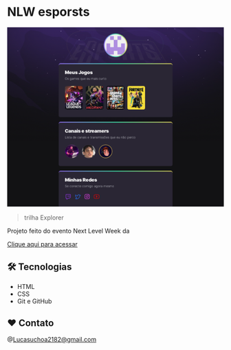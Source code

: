 # NLW esporsts 
![preview](./.github/preview.png)
>trilha Explorer

Projeto feito do evento Next Level Week da

[Clique aqui para acessar](https://lucas12534.github.io/NLW-esports-explorer/*)
## 🛠 Tecnologias 
- HTML
- CSS
- Git e GitHub

## ❤ Contato 
@Lucasuchoa2182@gmail.com